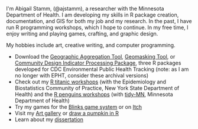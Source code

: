 I'm Abigail Stamm, (@ajstamm), a researcher with the Minnesota Department of Health. I am developing my skills in R package creation, documentation, and GIS for both my job and my research. In the past, I have run R programming workshops, which I hope to continue. In my free time, I enjoy writing and playing games, crafting, and graphic design.

My hobbies include art, creative writing, and computer programming. 

* Download the [Geographic Aggregation Tool](https://github.com/ajstamm/gatpkg), [Geomasking Tool](https://github.com/ajstamm/geomask), or [Community Design Indicator Processing Package](https://github.com/ajstamm/cdccommdes), three R packages developed for CDC Environmental Public Health Tracking (note: as I am no longer with EPHT, consider these archival versions)
* Check out my [R titanic workshops](https://ajstamm.github.io/titanic) (with the Epidemiology and Biostatistics Community of Practice, New York State Department of Health) and the [R penguins workshops](https://github.com/tidy-MN/R-camp-penguins) (with [tidy-MN](https://github.com/tidy-MN), Minnesota Department of Health)
* Try my games for the [Blinks game system](https://github.com/ajstamm/blinks_public) or on [Itch](https://ajstamm.itch.io)
* Visit my [Art gallery](https://anabiyeni.deviantart.com) or [draw a pumpkin in R](https://github.com/ajstamm/carvedpumpkin)
* Learn about my [dissertation](https://github.com/ajstamm/apcmpkg)


<!---
- 👋 Hi, I’m 
- 👀 I’m interested in ...
- 🌱 I’m currently learning ...
- 💞️ I’m looking to collaborate on ...
- 📫 How to reach me ...

ajstamm/ajstamm is a ✨ special ✨ repository because its `README.md` (this file) appears on your GitHub profile.
You can click the Preview link to take a look at your changes.
--->

